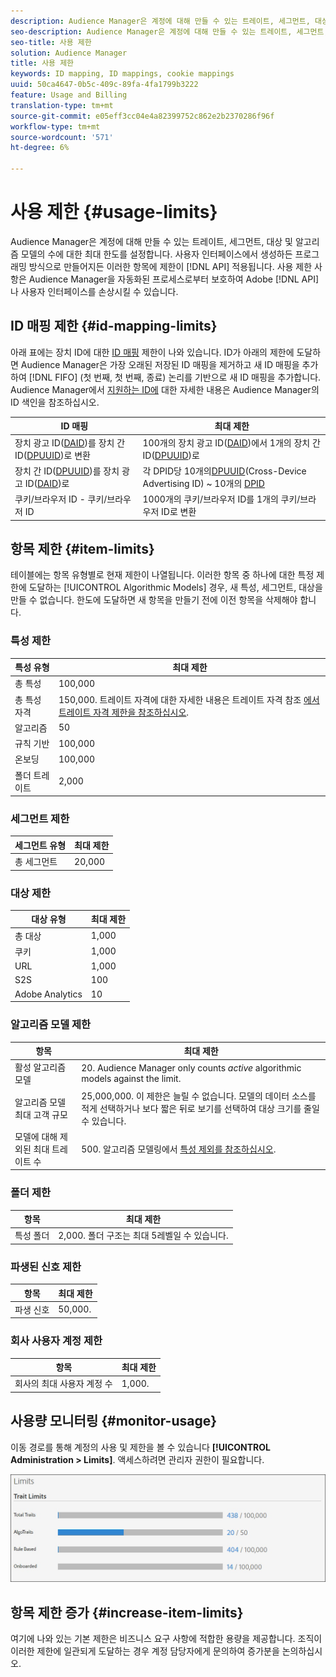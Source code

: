 ```yaml
---
description: Audience Manager은 계정에 대해 만들 수 있는 트레이트, 세그먼트, 대상 및 알고리즘 모델의 수에 대한 최대 한도를 설정합니다. 사용자 인터페이스에서 생성하든 API 메서드를 통해 프로그래밍 방식으로 만들어지든 이러한 항목에 제한이 적용됩니다. 사용 제한 사항은 API 또는 사용자 인터페이스를 훼손할 수 있는 자동화된 프로세스로부터 Audience Manager을 보호하는 데 도움이 됩니다.
seo-description: Audience Manager은 계정에 대해 만들 수 있는 트레이트, 세그먼트, 대상 및 알고리즘 모델의 수에 대한 최대 한도를 설정합니다. 사용자 인터페이스에서 생성하든 API 메서드를 통해 프로그래밍 방식으로 만들어지든 이러한 항목에 제한이 적용됩니다. 사용 제한 사항은 API 또는 사용자 인터페이스를 훼손할 수 있는 자동화된 프로세스로부터 Audience Manager을 보호하는 데 도움이 됩니다.
seo-title: 사용 제한
solution: Audience Manager
title: 사용 제한
keywords: ID mapping, ID mappings, cookie mappings
uuid: 50ca4647-0b5c-409c-89fa-4fa1799b3222
feature: Usage and Billing
translation-type: tm+mt
source-git-commit: e05eff3cc04e4a82399752c862e2b2370286f96f
workflow-type: tm+mt
source-wordcount: '571'
ht-degree: 6%

---
```



# 사용 제한 {#usage-limits}

Audience Manager은 계정에 대해 만들 수 있는 트레이트, 세그먼트, 대상 및 알고리즘 모델의 수에 대한 최대 한도를 설정합니다. 사용자 인터페이스에서 생성하든 프로그래밍 방식으로 만들어지든 이러한 항목에 제한이 [!DNL API] 적용됩니다. 사용 제한 사항은 Audience Manager을 자동화된 프로세스로부터 보호하여 Adobe [!DNL API]나 사용자 인터페이스를 손상시킬 수 있습니다.

## ID 매핑 제한 {#id-mapping-limits}

아래 표에는 장치 ID에 대한 [ID 매핑](../../integration/sending-audience-data/batch-data-transfer-explained/id-sync-http.md) 제한이 나와 있습니다. ID가 아래의 제한에 도달하면 Audience Manager은 가장 오래된 저장된 ID 매핑을 제거하고 새 ID 매핑을 추가하여 [!DNL FIFO] (첫 번째, 첫 번째, 종료) 논리를 기반으로 새 ID 매핑을 추가합니다. Audience Manager에서 [지원하는 ID에](../../reference/ids-in-aam.md) 대한 자세한 내용은 Audience Manager의 ID 색인을 참조하십시오.

| ID 매핑 | 최대 제한 |
|-----------|-------------- |
| 장치 광고 ID([DAID](../../reference/ids-in-aam.md))를 장치 간 ID([DPUUID](../../reference/ids-in-aam.md))로 변환 | 100개의 장치 광고 ID([DAID](../../reference/ids-in-aam.md))에서 1개의 장치 간 ID([DPUUID](../../reference/ids-in-aam.md))로 |
| 장치 간 ID([DPUUID](../../reference/ids-in-aam.md))를 장치 광고 ID([DAID](../../reference/ids-in-aam.md))로 | 각 DPID당 10개의[DPUUID](../../reference/ids-in-aam.md)(Cross-Device Advertising ID[](../../reference/ids-in-aam.md)) ~ 10개의 [DPID](../../reference/ids-in-aam.md) |
| 쿠키/브라우저 ID - 쿠키/브라우저 ID | 1000개의 쿠키/브라우저 ID를 1개의 쿠키/브라우저 ID로 변환 |

## 항목 제한 {#item-limits}

테이블에는 항목 유형별로 현재 제한이 나열됩니다. 이러한 항목 중 하나에 대한 특정 제한에 도달하는 [!UICONTROL Algorithmic Models] 경우, 새 특성, 세그먼트, 대상을 만들 수 없습니다. 한도에 도달하면 새 항목을 만들기 전에 이전 항목을 삭제해야 합니다.

### 특성 제한

| 특성 유형 | 최대 제한 |
| -------------------------- | ------------------------------------- |
| 총 특성 | 100,000 |
| 총 특성 자격 | 150,000. 트레이트 자격에 대한 자세한 내용은 트레이트 자격 참조 [에서 트레이트 자격 제한을 참조하십시오](/help/using/features/traits/trait-and-segment-qualification-reference.md#trait-qualification-limit). |
| 알고리즘 | 50 |
| 규칙 기반 | 100,000 |
| 온보딩 | 100,000 |
| 폴더 트레이트 | 2,000 |

### 세그먼트 제한

| 세그먼트 유형 | 최대 제한 |
| -------------- | ------------- |
| 총 세그먼트 | 20,000 |

### 대상 제한

| 대상 유형 | 최대 제한 |
| ------------------ | ------------- |
| 총 대상 | 1,000 |
| 쿠키 | 1,000 |
| URL | 1,000 |
| S2S | 100 |
| Adobe Analytics | 10 |

### 알고리즘 모델 제한

| 항목 | 최대 제한 |
| -------- | ----- |
| 활성 알고리즘 모델 | 20. Audience Manager only counts *active* algorithmic models against the limit. |
| 알고리즘 모델 최대 고객 규모 | 25,000,000.  이 제한은 늘릴 수 없습니다. 모델의 데이터 소스를 적게 선택하거나 보다 짧은 뒤로 보기를 선택하여 대상 크기를 줄일 수 있습니다. |
| 모델에 대해 제외된 최대 트레이트 수 | 500. 알고리즘 모델링에서 [특성 제외를 참조하십시오](/help/using/features/algorithmic-models/trait-exclusion-algo-models.md). |

### 폴더 제한

| 항목 | 최대 제한 |
| ------------- | ------------------ |
| 특성 폴더 | 2,000.  폴더 구조는 최대 5레벨일 수 있습니다. |

### 파생된 신호 제한

| 항목 | 최대 제한 |
| --------------- | ------------- |
| 파생 신호 | 50,000. |

### 회사 사용자 계정 제한

| 항목 | 최대 제한 |
| ----------- | ------------- |
| 회사의 최대 사용자 계정 수 | 1,000. |

## 사용량 모니터링 {#monitor-usage}

이동 경로를 통해 계정의 사용 및 제한을 볼 수 있습니다 **[!UICONTROL Administration > Limits]**. 액세스하려면 관리자 권한이 필요합니다.

![사용량 제한 이미지](assets/usage-limits.png)

## 항목 제한 증가 {#increase-item-limits}

여기에 나와 있는 기본 제한은 비즈니스 요구 사항에 적합한 용량을 제공합니다. 조직이 이러한 제한에 일관되게 도달하는 경우 계정 담당자에게 문의하여 증가분을 논의하십시오.